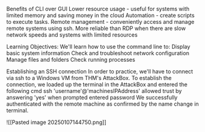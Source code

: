 Benefits of CLI over GUI 
	Lower resource usage - useful for systems with limited memory and saving money in the cloud 
	Automation - create scripts to execute tasks. 
	Remote management - conveniently access and manage remote systems using ssh. More reliable than RDP when there are slow network speeds and systems with limited resources 

Learning Objectives:
	We'll learn how to use the command line to: 
		Display basic system information 
		Check and troubleshoot network configuration 
		Manage files and folders
		Check running processes 

Establishing an SSH connection 
	In order to practice, we'll have to connect via ssh to a Windows VM from THM's AttackBox.
	To establish the connection, we loaded up the terminal in the AttackBox and entered the following cmd
		ssh 'username'@'machinesIPAddress' 
		allowed trust by answering 'yes' when prompted 
		entered password
	We successfully authenticated with the remote machine as confirmed by the name change in terminal.  

![[Pasted image 20250107144750.png]]
